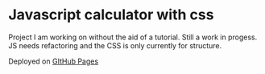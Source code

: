 # Javascript calculator with css

Project I am working on without the aid of a tutorial.
Still a work in progess. JS needs refactoring and the CSS is only currently for structure.


Deployed on [GItHub Pages](https://mariaalouisaa.github.io/calculator/)
